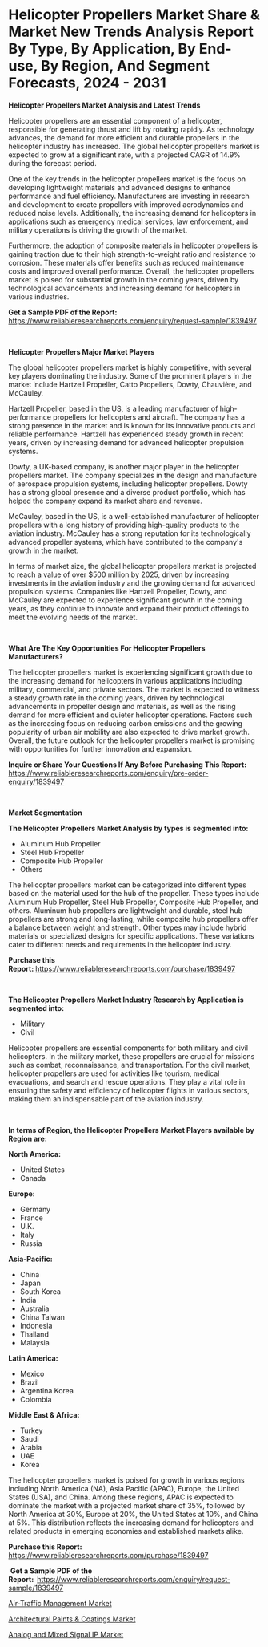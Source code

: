 <p><h1>Helicopter Propellers Market Share & Market New Trends Analysis Report By Type, By Application, By End-use, By Region, And Segment Forecasts, 2024 - 2031</h1></p><p><strong>Helicopter Propellers Market Analysis and Latest Trends</strong></p>
<p><p>Helicopter propellers are an essential component of a helicopter, responsible for generating thrust and lift by rotating rapidly. As technology advances, the demand for more efficient and durable propellers in the helicopter industry has increased. The global helicopter propellers market is expected to grow at a significant rate, with a projected CAGR of 14.9% during the forecast period.</p><p>One of the key trends in the helicopter propellers market is the focus on developing lightweight materials and advanced designs to enhance performance and fuel efficiency. Manufacturers are investing in research and development to create propellers with improved aerodynamics and reduced noise levels. Additionally, the increasing demand for helicopters in applications such as emergency medical services, law enforcement, and military operations is driving the growth of the market.</p><p>Furthermore, the adoption of composite materials in helicopter propellers is gaining traction due to their high strength-to-weight ratio and resistance to corrosion. These materials offer benefits such as reduced maintenance costs and improved overall performance. Overall, the helicopter propellers market is poised for substantial growth in the coming years, driven by technological advancements and increasing demand for helicopters in various industries.</p></p>
<p><strong>Get a Sample PDF of the Report:&nbsp;</strong> <a href="https://www.reliableresearchreports.com/enquiry/request-sample/1839497">https://www.reliableresearchreports.com/enquiry/request-sample/1839497</a></p>
<p>&nbsp;</p>
<p><strong>Helicopter Propellers Major Market Players</strong></p>
<p><p>The global helicopter propellers market is highly competitive, with several key players dominating the industry. Some of the prominent players in the market include Hartzell Propeller, Catto Propellers, Dowty, Chauvière, and McCauley.</p><p>Hartzell Propeller, based in the US, is a leading manufacturer of high-performance propellers for helicopters and aircraft. The company has a strong presence in the market and is known for its innovative products and reliable performance. Hartzell has experienced steady growth in recent years, driven by increasing demand for advanced helicopter propulsion systems.</p><p>Dowty, a UK-based company, is another major player in the helicopter propellers market. The company specializes in the design and manufacture of aerospace propulsion systems, including helicopter propellers. Dowty has a strong global presence and a diverse product portfolio, which has helped the company expand its market share and revenue.</p><p>McCauley, based in the US, is a well-established manufacturer of helicopter propellers with a long history of providing high-quality products to the aviation industry. McCauley has a strong reputation for its technologically advanced propeller systems, which have contributed to the company's growth in the market.</p><p>In terms of market size, the global helicopter propellers market is projected to reach a value of over $500 million by 2025, driven by increasing investments in the aviation industry and the growing demand for advanced propulsion systems. Companies like Hartzell Propeller, Dowty, and McCauley are expected to experience significant growth in the coming years, as they continue to innovate and expand their product offerings to meet the evolving needs of the market.</p></p>
<p>&nbsp;</p>
<p><strong>What Are The Key Opportunities For Helicopter Propellers Manufacturers?</strong></p>
<p><p>The helicopter propellers market is experiencing significant growth due to the increasing demand for helicopters in various applications including military, commercial, and private sectors. The market is expected to witness a steady growth rate in the coming years, driven by technological advancements in propeller design and materials, as well as the rising demand for more efficient and quieter helicopter operations. Factors such as the increasing focus on reducing carbon emissions and the growing popularity of urban air mobility are also expected to drive market growth. Overall, the future outlook for the helicopter propellers market is promising with opportunities for further innovation and expansion.</p></p>
<p><strong>Inquire or Share Your Questions If Any Before Purchasing This Report:</strong> <a href="https://www.reliableresearchreports.com/enquiry/pre-order-enquiry/1839497">https://www.reliableresearchreports.com/enquiry/pre-order-enquiry/1839497</a></p>
<p>&nbsp;</p>
<p><strong>Market Segmentation</strong></p>
<p><strong>The Helicopter Propellers Market Analysis by types is segmented into:</strong></p>
<p><ul><li>Aluminum Hub Propeller</li><li>Steel Hub Propeller</li><li>Composite Hub Propeller</li><li>Others</li></ul></p>
<p><p>The helicopter propellers market can be categorized into different types based on the material used for the hub of the propeller. These types include Aluminum Hub Propeller, Steel Hub Propeller, Composite Hub Propeller, and others. Aluminum hub propellers are lightweight and durable, steel hub propellers are strong and long-lasting, while composite hub propellers offer a balance between weight and strength. Other types may include hybrid materials or specialized designs for specific applications. These variations cater to different needs and requirements in the helicopter industry.</p></p>
<p><strong>Purchase this Report:&nbsp;</strong><a href="https://www.reliableresearchreports.com/purchase/1839497">https://www.reliableresearchreports.com/purchase/1839497</a></p>
<p>&nbsp;</p>
<p><strong>The Helicopter Propellers Market Industry Research by Application is segmented into:</strong></p>
<p><ul><li>Military</li><li>Civil</li></ul></p>
<p><p>Helicopter propellers are essential components for both military and civil helicopters. In the military market, these propellers are crucial for missions such as combat, reconnaissance, and transportation. For the civil market, helicopter propellers are used for activities like tourism, medical evacuations, and search and rescue operations. They play a vital role in ensuring the safety and efficiency of helicopter flights in various sectors, making them an indispensable part of the aviation industry.</p></p>
<p>&nbsp;</p>
<p><strong>In terms of Region, the Helicopter Propellers Market Players available by Region are:</strong></p>
<p>
    <p> <strong> North America: </strong>
        <ul>
            <li>United States</li>
            <li>Canada</li>
        </ul>
        </p> 
    <p> <strong> Europe: </strong>
        <ul>
            <li>Germany</li>
            <li>France</li>
            <li>U.K.</li>
            <li>Italy</li>
            <li>Russia</li>
        </ul>
        </p> 
    <p> <strong> Asia-Pacific: </strong>
        <ul>
            <li>China</li>
            <li>Japan</li>
            <li>South Korea</li>
            <li>India</li>
            <li>Australia</li>
            <li>China Taiwan</li>
            <li>Indonesia</li>
            <li>Thailand</li>
            <li>Malaysia</li>
        </ul>
        </p> 
    <p> <strong> Latin America: </strong>
        <ul>
            <li>Mexico</li>
            <li>Brazil</li>
            <li>Argentina Korea</li>
            <li>Colombia</li>
        </ul>
        </p> 
    <p> <strong> Middle East & Africa: </strong>
        <ul>
            <li>Turkey</li>
            <li>Saudi</li>
            <li>Arabia</li>
            <li>UAE</li>
            <li>Korea</li>
        </ul>
    </p>
    </p>
<p><p>The helicopter propellers market is poised for growth in various regions including North America (NA), Asia Pacific (APAC), Europe, the United States (USA), and China. Among these regions, APAC is expected to dominate the market with a projected market share of 35%, followed by North America at 30%, Europe at 20%, the United States at 10%, and China at 5%. This distribution reflects the increasing demand for helicopters and related products in emerging economies and established markets alike.</p></p>
<p><strong>Purchase this Report: </strong><a href="https://www.reliableresearchreports.com/purchase/1839497">https://www.reliableresearchreports.com/purchase/1839497</a></p>
<p>&nbsp;<strong>Get a Sample PDF of the Report:&nbsp;&nbsp;</strong><a href="https://www.reliableresearchreports.com/enquiry/request-sample/1839497">https://www.reliableresearchreports.com/enquiry/request-sample/1839497</a></p>
<p><strong></strong></p>
<p><p><a href="https://view.publitas.com/reportprime-1/air-traffic-management-market-size-2023-2030-global-industrial-analysis-key-geographical-regions-market-share-top-key-players-product-types-and-forecast-research-report/">Air-Traffic Management Market</a></p><p><a href="https://view.publitas.com/reportprime-1/architectural-paints-coatings-market-a-comprehensive-report-of-its-market-share-growth-trends-2023-2030/">Architectural Paints & Coatings Market</a></p><p><a href="https://view.publitas.com/reportprime-1/analog-and-mixed-signal-ip-market-size-furnishes-valuable-information-encompassing-market-share-market-trends-and-projections-spanning-from-2023-to-2030/">Analog and Mixed Signal IP Market</a></p></p>